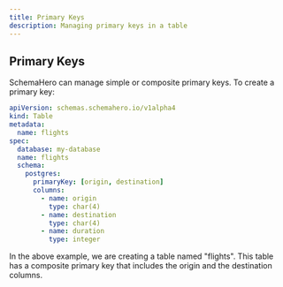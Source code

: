 ```yaml
---
title: Primary Keys
description: Managing primary keys in a table
---
```


## Primary Keys 

SchemaHero can manage simple or composite primary keys. To create a primary key:

```yaml
apiVersion: schemas.schemahero.io/v1alpha4
kind: Table
metadata:
  name: flights
spec:
  database: my-database
  name: flights
  schema:
    postgres:
      primaryKey: [origin, destination]
      columns:
        - name: origin
          type: char(4)
        - name: destination
          type: char(4)
        - name: duration
          type: integer
```

In the above example, we are creating a table named "flights". 
This table has a composite primary key that includes the origin and the destination columns.
